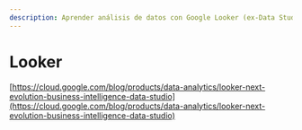 ```yaml
---
description: Aprender análisis de datos con Google Looker (ex-Data Studio)
---
```


# Looker

[https://cloud.google.com/blog/products/data-analytics/looker-next-evolution-business-intelligence-data-studio](https://cloud.google.com/blog/products/data-analytics/looker-next-evolution-business-intelligence-data-studio)
